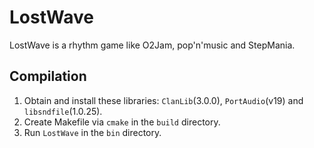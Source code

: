 LostWave
========

LostWave is a rhythm game like O2Jam, pop'n'music and StepMania.


Compilation
------------

1. Obtain and install these libraries: `ClanLib`(3.0.0), `PortAudio`(v19) and `libsndfile`(1.0.25).
2. Create Makefile via `cmake` in the `build` directory.
3. Run `LostWave` in the `bin` directory.
